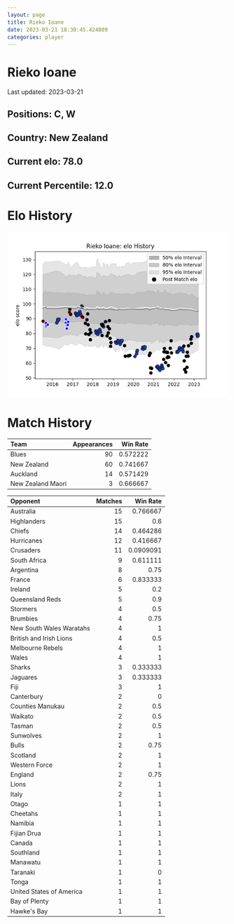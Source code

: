 ```yaml
---  
layout: page  
title: Rieko Ioane  
date: 2023-03-21 18:30:45.424809  
categories: player  
---
```

# Rieko Ioane


Last updated: 2023-03-21
## Positions: C, W

## Country: New Zealand

## Current elo: 78.0

## Current Percentile: 12.0

# Elo History


![elo history](history_RiekoIoane.png)
# Match History


| Team              |   Appearances |   Win Rate |
|:------------------|--------------:|-----------:|
| Blues             |            90 |   0.572222 |
| New Zealand       |            60 |   0.741667 |
| Auckland          |            14 |   0.571429 |
| New Zealand Maori |             3 |   0.666667 |

| Opponent                 |   Matches |   Win Rate |
|:-------------------------|----------:|-----------:|
| Australia                |        15 |  0.766667  |
| Highlanders              |        15 |  0.6       |
| Chiefs                   |        14 |  0.464286  |
| Hurricanes               |        12 |  0.416667  |
| Crusaders                |        11 |  0.0909091 |
| South Africa             |         9 |  0.611111  |
| Argentina                |         8 |  0.75      |
| France                   |         6 |  0.833333  |
| Ireland                  |         5 |  0.2       |
| Queensland Reds          |         5 |  0.9       |
| Stormers                 |         4 |  0.5       |
| Brumbies                 |         4 |  0.75      |
| New South Wales Waratahs |         4 |  1         |
| British and Irish Lions  |         4 |  0.5       |
| Melbourne Rebels         |         4 |  1         |
| Wales                    |         4 |  1         |
| Sharks                   |         3 |  0.333333  |
| Jaguares                 |         3 |  0.333333  |
| Fiji                     |         3 |  1         |
| Canterbury               |         2 |  0         |
| Counties Manukau         |         2 |  0.5       |
| Waikato                  |         2 |  0.5       |
| Tasman                   |         2 |  0.5       |
| Sunwolves                |         2 |  1         |
| Bulls                    |         2 |  0.75      |
| Scotland                 |         2 |  1         |
| Western Force            |         2 |  1         |
| England                  |         2 |  0.75      |
| Lions                    |         2 |  1         |
| Italy                    |         2 |  1         |
| Otago                    |         1 |  1         |
| Cheetahs                 |         1 |  1         |
| Namibia                  |         1 |  1         |
| Fijian Drua              |         1 |  1         |
| Canada                   |         1 |  1         |
| Southland                |         1 |  1         |
| Manawatu                 |         1 |  1         |
| Taranaki                 |         1 |  0         |
| Tonga                    |         1 |  1         |
| United States of America |         1 |  1         |
| Bay of Plenty            |         1 |  1         |
| Hawke's Bay              |         1 |  1         |